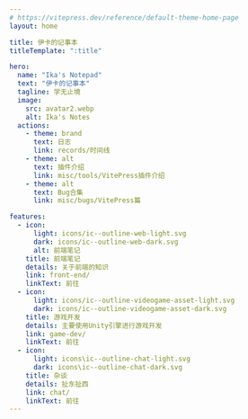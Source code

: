 ```yaml
---
# https://vitepress.dev/reference/default-theme-home-page
layout: home

title: 伊卡的记事本
titleTemplate: ":title"

hero:
  name: "Ika's Notepad"
  text: "伊卡的记事本"
  tagline: 学无止境
  image:
    src: avatar2.webp
    alt: Ika's Notes
  actions:
    - theme: brand
      text: 日志
      link: records/时间线
    - theme: alt
      text: 插件介绍
      link: misc/tools/VitePress插件介绍
    - theme: alt
      text: Bug合集
      link: misc/bugs/VitePress篇

features:
  - icon:
      light: icons/ic--outline-web-light.svg
      dark: icons/ic--outline-web-dark.svg
      alt: 前端笔记
    title: 前端笔记
    details: 关于前端的知识
    link: front-end/
    linkText: 前往
  - icon:
      light: icons/ic--outline-videogame-asset-light.svg
      dark: icons/ic--outline-videogame-asset-dark.svg
    title: 游戏开发
    details: 主要使用Unity引擎进行游戏开发
    link: game-dev/
    linkText: 前往
  - icon:
      light: icons\ic--outline-chat-light.svg
      dark: icons\ic--outline-chat-dark.svg
    title: 杂谈
    details: 扯东扯西
    link: chat/
    linkText: 前往
---
```


<style> 

</style>

